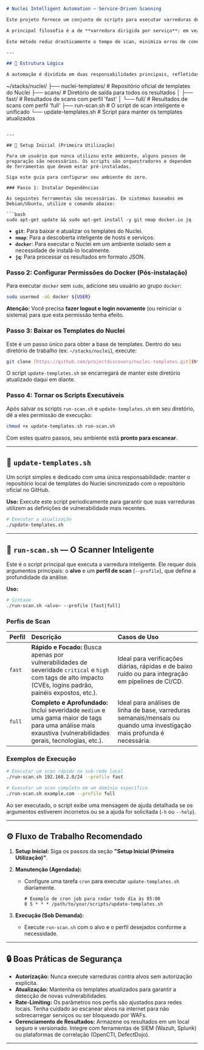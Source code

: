 ```markdown
# Nuclei Intelligent Automation — Service-Driven Scanning

Este projeto fornece um conjunto de scripts para executar varreduras de vulnerabilidade de forma automatizada, inteligente e eficiente usando **ProjectDiscovery Nuclei** com Docker.

A principal filosofia é a de **varredura dirigida por serviço**: em vez de executar milhares de templates de forma indiscriminada, os scripts primeiro utilizam o Nmap para descobrir quais serviços estão realmente ativos nos hosts-alvo e, em seguida, executam apenas os templates Nuclei relevantes para os serviços encontrados.

Este método reduz drasticamente o tempo de scan, minimiza erros de conexão e aumenta significativamente a precisão dos resultados.

---

## 🧩 Estrutura Lógica

A automação é dividida em duas responsabilidades principais, refletidas em dois scripts:

```

\~/stacks/nuclei/
├── nuclei-templates/        \# Repositório oficial de templates do Nuclei
├── scans/                   \# Diretório de saída para todos os resultados
│   ├── fast/                \# Resultados de scans com perfil 'fast'
│   └── full/                \# Resultados de scans com perfil 'full'
├── run-scan.sh              \# O script de scan inteligente e unificado
└── update-templates.sh      \# Script para manter os templates atualizados

````

---

## 🚀 Setup Inicial (Primeira Utilização)

Para um usuário que nunca utilizou este ambiente, alguns passos de preparação são necessários. Os scripts são orquestradores e dependem de ferramentas que devem estar pré-instaladas.

Siga este guia para configurar seu ambiente do zero.

### Passo 1: Instalar Dependências

As seguintes ferramentas são necessárias. Em sistemas baseados em Debian/Ubuntu, utilize o comando abaixo:

```bash
sudo apt-get update && sudo apt-get install -y git nmap docker.io jq
````

  * **`git`**: Para baixar e atualizar os templates do Nuclei.
  * **`nmap`**: Para a descoberta inteligente de hosts e serviços.
  * **`docker`**: Para executar o Nuclei em um ambiente isolado sem a necessidade de instalá-lo localmente.
  * **`jq`**: Para processar os resultados em formato JSON.

### Passo 2: Configurar Permissões do Docker (Pós-instalação)

Para executar `docker` sem `sudo`, adicione seu usuário ao grupo `docker`:

```bash
sudo usermod -aG docker ${USER}
```

**Atenção:** Você precisa **fazer logout e login novamente** (ou reiniciar o sistema) para que esta permissão tenha efeito.

### Passo 3: Baixar os Templates do Nuclei

Este é um passo único para obter a base de templates. Dentro do seu diretório de trabalho (ex: `~/stacks/nuclei`), execute:

```bash
git clone [https://github.com/projectdiscovery/nuclei-templates.git](https://github.com/projectdiscovery/nuclei-templates.git) ./nuclei-templates
```

O script `update-templates.sh` se encarregará de manter este diretório atualizado daqui em diante.

### Passo 4: Tornar os Scripts Executáveis

Após salvar os scripts `run-scan.sh` e `update-templates.sh` em seu diretório, dê a eles permissão de execução:

```bash
chmod +x update-templates.sh run-scan.sh
```

Com estes quatro passos, seu ambiente está **pronto para escanear**.

-----

## 🔄 `update-templates.sh`

Um script simples e dedicado com uma única responsabilidade: manter o repositório local de templates do Nuclei sincronizado com o repositório oficial no GitHub.

**Uso:**
Execute este script periodicamente para garantir que suas varreduras utilizem as definições de vulnerabilidade mais recentes.

```bash
# Executar a atualização
./update-templates.sh
```

-----

## 🚀 `run-scan.sh` — O Scanner Inteligente

Este é o script principal que executa a varredura inteligente. Ele requer dois argumentos principais: o **alvo** e um **perfil de scan** (`--profile`), que define a profundidade da análise.

**Uso:**

```bash
# Sintaxe
./run-scan.sh <alvo> --profile [fast|full]
```

### Perfis de Scan

| Perfil | Descrição | Casos de Uso |
| :--- | :--- | :--- |
| `fast` | **Rápido e Focado:** Busca apenas por vulnerabilidades de severidade `critical` e `high` com tags de alto impacto (CVEs, logins padrão, painéis expostos, etc.). | Ideal para verificações diárias, rápidas e de baixo ruído ou para integração em pipelines de CI/CD. |
| `full` | **Completo e Aprofundado:** Inclui severidade `medium` e uma gama maior de tags para uma análise mais exaustiva (vulnerabilidades gerais, tecnologias, etc.). | Ideal para análises de linha de base, varreduras semanais/mensais ou quando uma investigação mais profunda é necessária. |

### Exemplos de Execução

```bash
# Executar um scan rápido na sub-rede local
./run-scan.sh 192.168.2.0/24 --profile fast

# Executar um scan completo em um domínio específico
./run-scan.sh example.com --profile full
```

Ao ser executado, o script exibe uma mensagem de ajuda detalhada se os argumentos estiverem incorretos ou se a ajuda for solicitada (`-h` ou `--help`).

-----

## ⚙️ Fluxo de Trabalho Recomendado

1.  **Setup Inicial:** Siga os passos da seção **"Setup Inicial (Primeira Utilização)"**.

2.  **Manutenção (Agendada):**

      * Configure uma tarefa `cron` para executar `update-templates.sh` diariamente.
        ```cron
        # Exemplo de cron job para rodar todo dia às 05:00
        0 5 * * * /path/to/your/scripts/update-templates.sh
        ```

3.  **Execução (Sob Demanda):**

      * Execute `run-scan.sh` com o alvo e o perfil desejados conforme a necessidade.

-----

## 🔒 Boas Práticas de Segurança

  * **Autorização:** Nunca execute varreduras contra alvos sem autorização explícita.
  * **Atualização:** Mantenha os templates atualizados para garantir a detecção de novas vulnerabilidades.
  * **Rate-Limiting:** Os parâmetros nos perfis são ajustados para redes locais. Tenha cuidado ao escanear alvos na internet para não sobrecarregar serviços ou ser bloqueado por WAFs.
  * **Gerenciamento de Resultados:** Armazene os resultados em um local seguro e versionado. Integre com ferramentas de SIEM (Wazuh, Splunk) ou plataformas de correlação (OpenCTI, DefectDojo).

-----

```